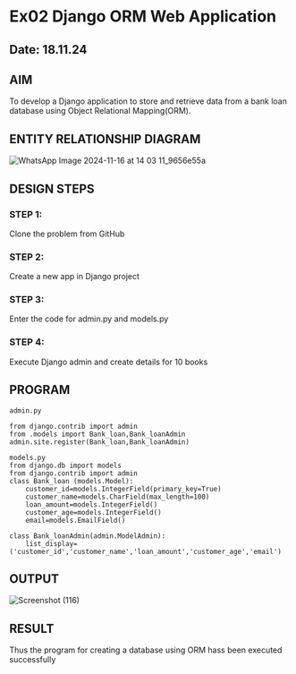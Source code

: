 # Ex02 Django ORM Web Application
## Date: 18.11.24

## AIM
To develop a Django application to store and retrieve data from a bank loan database using Object Relational Mapping(ORM).

## ENTITY RELATIONSHIP DIAGRAM

![WhatsApp Image 2024-11-16 at 14 03 11_9656e55a](https://github.com/user-attachments/assets/ca64b0dc-78be-4b14-8f42-02cba41e9920)


## DESIGN STEPS

### STEP 1:
Clone the problem from GitHub

### STEP 2:
Create a new app in Django project

### STEP 3:
Enter the code for admin.py and models.py

### STEP 4:
Execute Django admin and create details for 10 books

## PROGRAM


```
admin.py

from django.contrib import admin
from .models import Bank_loan,Bank_loanAdmin
admin.site.register(Bank_loan,Bank_loanAdmin)

models.py
from django.db import models
from django.contrib import admin
class Bank_loan (models.Model):
    customer_id=models.IntegerField(primary_key=True)
    customer_name=models.CharField(max_length=100)
    loan_amount=models.IntegerField()
    customer_age=models.IntegerField()
    email=models.EmailField()

class Bank_loanAdmin(admin.ModelAdmin):
    list_display=('customer_id','customer_name','loan_amount','customer_age','email')
```

## OUTPUT


![Screenshot (116)](https://github.com/user-attachments/assets/8382d219-adfa-4ab1-8824-f9fb7898fa22)



## RESULT
Thus the program for creating a database using ORM hass been executed successfully
